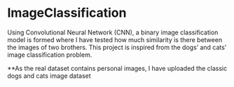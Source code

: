 # ImageClassification
Using Convolutional Neural Network (CNN), a binary image classification model is formed where I have tested how much similarity is there between the images of two brothers. This project is inspired from the dogs’ and cats’ image classification problem.

**As the real dataset contains personal images, I have uploaded the classic dogs and cats image dataset
